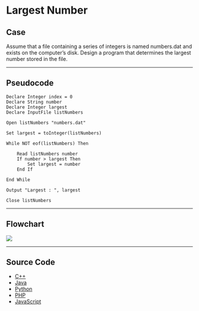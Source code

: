 # Largest Number

## Case

Assume that a file containing a series of integers is named numbers.dat and exists on the computer’s disk.
Design a program that determines the largest number stored in the file.

<hr>

## Pseudocode

```
Declare Integer index = 0
Declare String number
Declare Integer largest
Declare InputFile listNumbers

Open listNumbers "numbers.dat"

Set largest = toInteger(listNumbers)

While NOT eof(listNumbers) Then

    Read listNumbers number
    If number > largest Then
        Set largest = number
    End If

End While

Output "Largest : ", largest

Close listNumbers

```

<hr>

## Flowchart

<img src="Flowchart.png"  >

<hr>

## Source Code

- [C++](.cpp)
- [Java](.java)
- [Python](.py)
- [PHP](.php)
- [JavaScript](.js)
